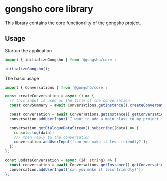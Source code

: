 # gongsho core library

This library contains the core functionality of the gongsho project.

## Usage

Startup the application

```typescript
import { initializeGongsho } from '@gongsho/core';

initializeGongsho();
```

The basic usage

```typescript
import { Conversations } from '@gongsho/core';

const createConversation = async () => {
  // this input is used as the title of the conversation
  const convSummary = await Conversations.getInstance().createConversation('my conversation title');

  const conversation = await Conversations.getInstance().getConversation(convSummary.id);
  conversation.addUserInput('I want to add a main class to my project.');

  conversation.getDialogueDataStream().subscribe((data) => {
    console.log(data);
    /// then reply to the conversation
    conversation.addUserInput('can you make it less friendly?');
  });
};

const updateConversation = async (id: string) => {
  const conversation = await Conversations.getInstance().getConversation(id);
  conversation.addUserInput('can you make it less friendly?');
};
```
